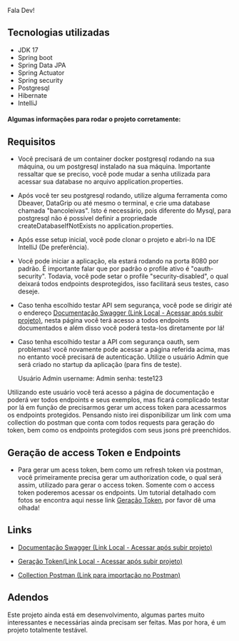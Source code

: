 
<html lang="en">
<head>
</head>
<body>
 
Fala Dev!

 <h2>Tecnologias utilizadas</h2>

  - JDK 17
  - Spring boot
  - Spring Data JPA
  - Spring Actuator
  - Spring security
  - Postgresql
  - Hibernate
  - IntelliJ

 <h4> Algumas informações para rodar o projeto corretamente:</h4>

 <h2>Requisitos</h2>

  - Você precisará de um container docker postgresql rodando na sua máquina, ou um postgresql instalado na sua máquina.
  Importante ressaltar que se preciso, você pode mudar a senha utilizada para acessar sua database no arquivo application.properties.
  
  - Após você ter seu postgresql rodando, utilize alguma ferramenta como Dbeaver, DataGrip ou até mesmo o terminal, e crie uma database chamada "bancoleivas". 
  Isto é necessário, pois diferente do Mysql, para postgresql não é possível definir a propriedade createDatabaseIfNotExists no application.properties.
  
  - Após esse setup inicial, você pode clonar o projeto e abri-lo na IDE IntelliJ (De preferência).
  
  - Você pode iniciar a aplicação, ela estará rodando na porta 8080 por padrão. É importante falar que por padrão o profile ativo é "oauth-security". 
  Todavia, você pode setar o profile "security-disabled", o qual deixará todos endpoints desprotegidos, isso facilitará seus testes, caso deseje.
  
  - Caso tenha escolhido testar API sem segurança, você pode se dirigir até o endereço 
 <a href="http://localhost:8080/swagger-ui-/index.html">Documentação Swagger (Link Local - Acessar após subir projeto)</a>, nesta página você terá acesso a todos endpoints documentados e além disso você poderá testa-los diretamente por lá!
  
  - Caso tenha escolhido testar a API com segurança oauth, sem problemas! você novamente pode acessar a página referida acima, mas no entanto você precisará
  de autenticação. Utilize o usuário Admin que será criado no startup da aplicação (para fins de teste).
  
      Usuário Admin
        username: Admin
        senha: teste123
  
  Utilizando este usuário você terá acesso a página de documentação e poderá ver todos endpoints e seus exemplos, mas ficará complicado testar por lá em função de precisarmos gerar um access token para acessarmos os endpoints protegidos. Pensando nisto irei disponibilizar um link com uma collection do postman que conta com todos requests para geração do token, bem como os endpoints protegidos com seus jsons pré preenchidos.
 
 <h2>Geração de access Token e Endpoints</h2>
  
  - Para gerar um acess token, bem como um refresh token via postman, você primeiramente precisa gerar um authorization code, o qual será assim, utilizado para gerar
 o access token. Somente com o access token poderemos acessar os endpoints. Um tutorial detalhado com fotos se encontra aqui nesse link 
 <a href="https://docs.google.com/document/d/13z88Flto8DMpYwQdiGzoNBChQdfukP4ASnifBbnuKss/edit?usp=sharing">Geração Token</a>, por favor dê uma olhada!
 
  <h2>Links</h2>
 
   - <a href="http://localhost:8080/swagger-ui-/index.html">Documentação Swagger (Link Local - Acessar após subir projeto)</a>
 
   - <a 
        href="https://docs.google.com/document/d/13z88Flto8DMpYwQdiGzoNBChQdfukP4ASnifBbnuKss/edit?usp=sharing">
       Geração Token(Link Local - Acessar após subir projeto)</a>
 
   - <a href="https://www.getpostman.com/collections/c0d201e6ac4bb45f4dbf">Collection Postman (Link para importação no Postman)</a>
 
 <h2>Adendos</h2>
 
  Este projeto ainda está em desenvolvimento, algumas partes muito interessantes e necessárias ainda precisam ser feitas. Mas por hora, é um projeto totalmente
  testável.
 
</body>
</html>
